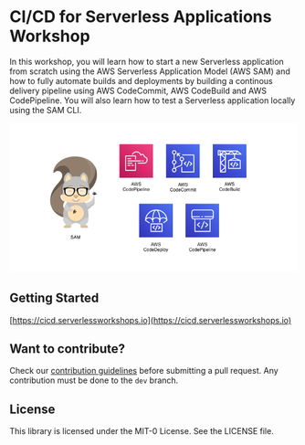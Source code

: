 # CI/CD for Serverless Applications Workshop

In this workshop, you will learn how to start a new Serverless application from scratch using the AWS Serverless Application Model (AWS SAM) and how to fully automate builds and deployments by building a continous delivery pipeline using AWS CodeCommit, AWS CodeBuild and AWS CodePipeline. You will also learn how to test a Serverless application locally using the SAM CLI.

![Image](workshop/static/images/github-home.png)

## Getting Started

[https://cicd.serverlessworkshops.io](https://cicd.serverlessworkshops.io)

## Want to contribute?

Check our [contribution guidelines](CONTRIBUTING.md) before submitting a pull request. Any contribution must be done to the `dev` branch.

## License

This library is licensed under the MIT-0 License. See the LICENSE file.

